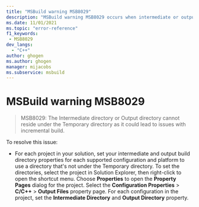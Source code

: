 ```yaml
---
title: "MSBuild warning MSB8029"
description: "MSBuild warning MSB8029 occurs when intermediate or output directories are under the Temporary directory."
ms.date: 11/01/2021
ms.topic: "error-reference"
f1_keywords:
 - MSB8029
dev_langs:
  - "C++"
author: ghogen
ms.author: ghogen
manager: mijacobs
ms.subservice: msbuild
---
```

# MSBuild warning MSB8029

> MSB8029: The Intermediate directory or Output directory cannot reside under the Temporary directory as it could lead to issues with incremental build.

To resolve this issue:

- For each project in your solution, set your intermediate and output build directory properties for each supported configuration and platform to use a directory that's not under the Temporary directory.  To set the directories, select the project in Solution Explorer, then right-click to open the shortcut menu. Choose **Properties** to open the **Property Pages** dialog for the project. Select the **Configuration Properties** > **C/C++** > **Output Files** property page. For each configuration in the project, set the **Intermediate Directory** and **Output Directory** property.
